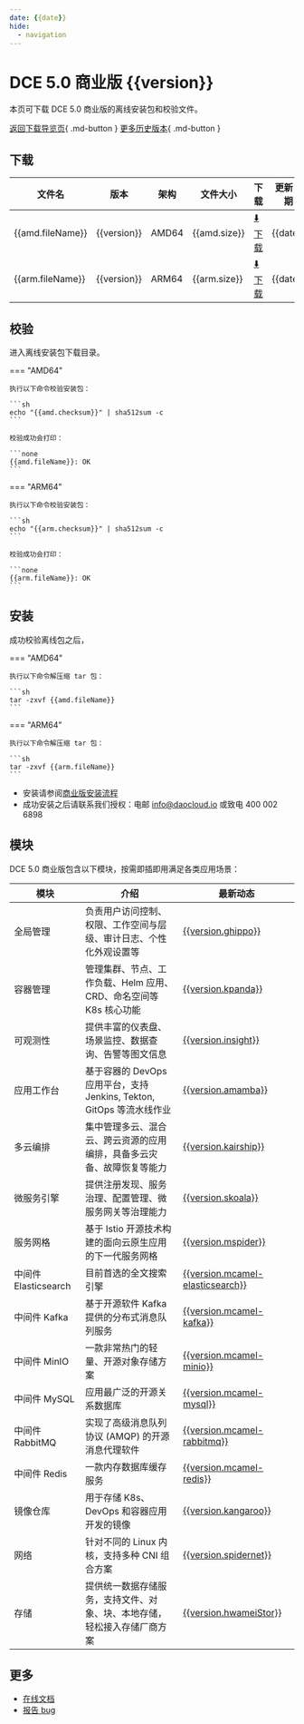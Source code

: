 ```yaml
---
date: {{date}}
hide:
  - navigation
---
```


# DCE 5.0 商业版 {{version}}

本页可下载 DCE 5.0 商业版的离线安装包和校验文件。

[返回下载导览页](../index.md#_2){ .md-button } [更多历史版本](./dce5-installer-history.md){ .md-button }

## 下载

| 文件名                      | 版本    | 架构 | 文件大小 | 下载                                           | 更新日期   |
| ----------------------------- | ------- | -------- | ---------------------------------------------- | ---------- | ----------------------------- |
| {{amd.fileName}} | {{version}} | AMD64 | {{amd.size}} | [:arrow_down: 下载]({{amd.downloadLink}}) | {{date}} |
| {{arm.fileName}} | {{version}} | ARM64 | {{arm.size}} | [:arrow_down: 下载]({{arm.downloadLink}}) | {{date}} |

## 校验

进入离线安装包下载目录。

=== "AMD64"

    执行以下命令校验安装包：

    ```sh
    echo "{{amd.checksum}}" | sha512sum -c
    ```

    校验成功会打印：

    ```none
    {{amd.fileName}}: OK
    ```

=== "ARM64"

    执行以下命令校验安装包：

    ```sh
    echo "{{arm.checksum}}" | sha512sum -c
    ```

    校验成功会打印：

    ```none
    {{arm.fileName}}: OK
    ```

## 安装

成功校验离线包之后，

=== "AMD64"

    执行以下命令解压缩 tar 包：

    ```sh
    tar -zxvf {{amd.fileName}}
    ```

=== "ARM64"

    执行以下命令解压缩 tar 包：

    ```sh
    tar -zxvf {{arm.fileName}}
    ```

- 安装请参阅[商业版安装流程](../../install/commercial/start-install.md)
- 成功安装之后请联系我们授权：电邮 info@daocloud.io 或致电 400 002 6898

## 模块

DCE 5.0 商业版包含以下模块，按需即插即用满足各类应用场景：

| 模块                 | 介绍                                                                     | 最新动态                                                      |
| -------------------- | ------------------------------------------------------------------------ | ------------------------------------------------------------- |
| 全局管理             | 负责用户访问控制、权限、工作空间与层级、审计日志、个性化外观设置等             | [{{version.ghippo}}](../../ghippo/intro/release-notes.md#{{version.ghippo.ap}})    |
| 容器管理             | 管理集群、节点、工作负载、Helm 应用、CRD、命名空间等 K8s 核心功能        | [{{version.kpanda}}](../../kpanda/intro/release-notes.md#{{version.kpanda.ap}})    |
| 可观测性             | 提供丰富的仪表盘、场景监控、数据查询、告警等图文信息                     | [{{version.insight}}](../../insight/intro/releasenote.md#{{version.insight.ap}})     |
| 应用工作台           | 基于容器的 DevOps 应用平台，支持 Jenkins, Tekton, GitOps 等流水线作业    | [{{version.amamba}}](../../amamba/intro/release-notes.md#{{version.amamba.ap}})      |
| 多云编排             | 集中管理多云、混合云、跨云资源的应用编排，具备多云灾备、故障恢复等能力   | [{{version.kairship}}](../../kairship/intro/release-notes.md#{{version.kairship.ap}})         |
| 微服务引擎           | 提供注册发现、服务治理、配置管理、微服务网关等治理能力                   | [{{version.skoala}}](../../skoala/intro/release-notes.md#{{version.skoala.ap}})             |
| 服务网格             | 基于 Istio 开源技术构建的面向云原生应用的下一代服务网格                  | [{{version.mspider}}](../../mspider/intro/release-notes.md#{{version.mspider.ap}})          |
| 中间件 Elasticsearch | 目前首选的全文搜索引擎                                                   | [{{version.mcamel-elasticsearch}}](../../middleware/elasticsearch/release-notes.md#{{version.mcamel-elasticsearch.ap}}) |
| 中间件 Kafka         | 基于开源软件 Kafka 提供的分布式消息队列服务                              | [{{version.mcamel-kafka}}](../../middleware/kafka/release-notes.md#{{version.mcamel-kafka.ap}})          |
| 中间件 MinIO         | 一款非常热门的轻量、开源对象存储方案                                     | [{{version.mcamel-minio}}](../../middleware/minio/release-notes.md#{{version.mcamel-minio.ap}})          |
| 中间件 MySQL         | 应用最广泛的开源关系数据库                                               | [{{version.mcamel-mysql}}](../../middleware/mysql/release-notes.md#{{version.mcamel-mysql.ap}})           |
| 中间件 RabbitMQ      | 实现了高级消息队列协议 (AMQP) 的开源消息代理软件                         | [{{version.mcamel-rabbitmq}}](../../middleware/rabbitmq/release-notes.md#{{version.mcamel-rabbitmq.ap}})        |
| 中间件 Redis         | 一款内存数据库缓存服务                                                   | [{{version.mcamel-redis}}](../../middleware/redis/release-notes.md#{{version.mcamel-redis.ap}})           |
| 镜像仓库             | 用于存储 K8s、DevOps 和容器应用开发的镜像                                | [{{version.kangaroo}}](../../dce/dce-rn/20230630.md)                            |
| 网络                 | 针对不同的 Linux 内核，支持多种 CNI 组合方案                             | [{{version.spidernet}}](../../dce/dce-rn/20230630.md)                            |
| 存储                 | 提供统一数据存储服务，支持文件、对象、块、本地存储，轻松接入存储厂商方案 | [{{version.hwameiStor}}](../../dce/dce-rn/20230630.md)                            |

## 更多

- [在线文档](../../dce/index.md)
- [报告 bug](https://github.com/DaoCloud/DaoCloud-docs/issues)
